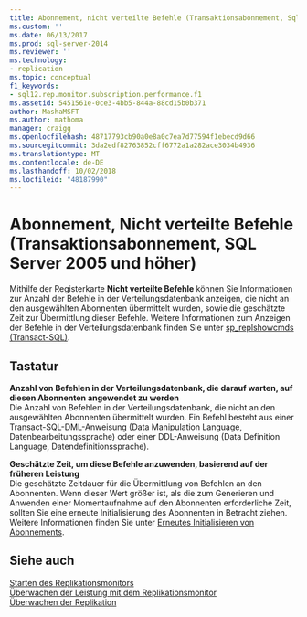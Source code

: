 ```yaml
---
title: Abonnement, nicht verteilte Befehle (Transaktionsabonnement, SqlServer 2005 und höher) | Microsoft-Dokumentation
ms.custom: ''
ms.date: 06/13/2017
ms.prod: sql-server-2014
ms.reviewer: ''
ms.technology:
- replication
ms.topic: conceptual
f1_keywords:
- sql12.rep.monitor.subscription.performance.f1
ms.assetid: 5451561e-0ce3-4bb5-844a-88cd15b0b371
author: MashaMSFT
ms.author: mathoma
manager: craigg
ms.openlocfilehash: 48717793cb90a0e8a0c7ea7d77594f1ebecd9d66
ms.sourcegitcommit: 3da2edf82763852cff6772a1a282ace3034b4936
ms.translationtype: MT
ms.contentlocale: de-DE
ms.lasthandoff: 10/02/2018
ms.locfileid: "48187990"
---
```

# <a name="subscription-undistributed-commands-transactional-subscription-sql-server-2005-and-later"></a>Abonnement, Nicht verteilte Befehle (Transaktionsabonnement, SQL Server 2005 und höher)
  Mithilfe der Registerkarte **Nicht verteilte Befehle** können Sie Informationen zur Anzahl der Befehle in der Verteilungsdatenbank anzeigen, die nicht an den ausgewählten Abonnenten übermittelt wurden, sowie die geschätzte Zeit zur Übermittlung dieser Befehle. Weitere Informationen zum Anzeigen der Befehle in der Verteilungsdatenbank finden Sie unter [sp_replshowcmds &#40;Transact-SQL&#41;](/sql/relational-databases/system-stored-procedures/sp-replshowcmds-transact-sql).  
  
## <a name="options"></a>Tastatur  
 **Anzahl von Befehlen in der Verteilungsdatenbank, die darauf warten, auf diesen Abonnenten angewendet zu werden**  
 Die Anzahl von Befehlen in der Verteilungsdatenbank, die nicht an den ausgewählten Abonnenten übermittelt wurden. Ein Befehl besteht aus einer Transact-SQL-DML-Anweisung (Data Manipulation Language, Datenbearbeitungssprache) oder einer DDL-Anweisung (Data Definition Language, Datendefinitionssprache).  
  
 **Geschätzte Zeit, um diese Befehle anzuwenden, basierend auf der früheren Leistung**  
 Die geschätzte Zeitdauer für die Übermittlung von Befehlen an den Abonnenten. Wenn dieser Wert größer ist, als die zum Generieren und Anwenden einer Momentaufnahme auf den Abonnenten erforderliche Zeit, sollten Sie eine erneute Initialisierung des Abonnenten in Betracht ziehen. Weitere Informationen finden Sie unter [Erneutes Initialisieren von Abonnements](reinitialize-subscriptions.md).  
  
## <a name="see-also"></a>Siehe auch  
 [Starten des Replikationsmonitors](monitor/start-the-replication-monitor.md)   
 [Überwachen der Leistung mit dem Replikationsmonitor](monitor/monitor-performance-with-replication-monitor.md)   
 [Überwachen der Replikation](monitoring-replication.md)  
  
  

